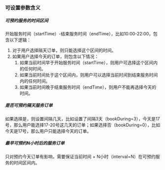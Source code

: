 ### 可设置参数含义

##### 可预约服务的时间区间

开始服务时间（startTime）-结束服务时间（endTime），比如10:00-22:00，包含以下逻辑：

1. 对于用户选择隔天订单，则只能选择这个区间的时间。
2. 如果用户选择今天的订单，则包含以下情况：
   1. 如果当前时间早于开始服务时间（startTime），则用户可选择这个区间内的任何时间。
   2. 如果当前时间处于这个区间内，则用户可以选择当前时间到结束服务时间内的任何时间。
   3. 如果当前时间晚于结束服务时间（endTime），则用户不能再选择今天的时间。

##### 是否可预约隔天服务订单

如果选择是，则设置间隔几天，比如设置了间隔3天（bookDuring=3），今天是17号，那么用户能选择17-20号这几天的订单；如果选择否（bookDuring=0），比如今天是17号，那么用户只能选择今天的订单。

##### 最早可预约N小时后的服务订单

只对预约今天订单有影响，需要保证当前时间 + N小时（interval=N）在可预约服务的时间区间内。

